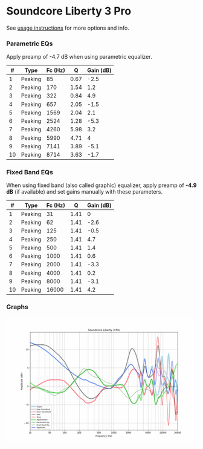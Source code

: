 # Soundcore Liberty 3 Pro
See [usage instructions](https://github.com/jaakkopasanen/AutoEq#usage) for more options and info.

### Parametric EQs
Apply preamp of -4.7 dB when using parametric equalizer.

|   # | Type    |   Fc (Hz) |    Q |   Gain (dB) |
|-----|---------|-----------|------|-------------|
|   1 | Peaking |        85 | 0.67 |        -2.5 |
|   2 | Peaking |       170 | 1.54 |         1.2 |
|   3 | Peaking |       322 | 0.84 |         4.9 |
|   4 | Peaking |       657 | 2.05 |        -1.5 |
|   5 | Peaking |      1569 | 2.04 |         2.1 |
|   6 | Peaking |      2524 | 1.28 |        -5.3 |
|   7 | Peaking |      4260 | 5.98 |         3.2 |
|   8 | Peaking |      5990 | 4.71 |         4   |
|   9 | Peaking |      7141 | 3.89 |        -5.1 |
|  10 | Peaking |      8714 | 3.63 |        -1.7 |

### Fixed Band EQs
When using fixed band (also called graphic) equalizer, apply preamp of **-4.9 dB** (if available) and set gains manually with these parameters.

|   # | Type    |   Fc (Hz) |    Q |   Gain (dB) |
|-----|---------|-----------|------|-------------|
|   1 | Peaking |        31 | 1.41 |         0   |
|   2 | Peaking |        62 | 1.41 |        -2.6 |
|   3 | Peaking |       125 | 1.41 |        -0.5 |
|   4 | Peaking |       250 | 1.41 |         4.7 |
|   5 | Peaking |       500 | 1.41 |         1.4 |
|   6 | Peaking |      1000 | 1.41 |         0.6 |
|   7 | Peaking |      2000 | 1.41 |        -3.3 |
|   8 | Peaking |      4000 | 1.41 |         0.2 |
|   9 | Peaking |      8000 | 1.41 |        -3.1 |
|  10 | Peaking |     16000 | 1.41 |         4.2 |

### Graphs
![](./Soundcore%20Liberty%203%20Pro.png)
